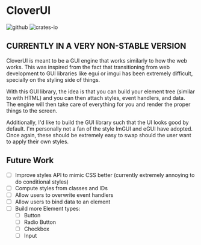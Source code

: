 # CloverUI
![github](https://img.shields.io/badge/github-8da0cb?style=for-the-badge&labelColor=555555&logo=github)
![crates-io](https://img.shields.io/badge/crates.io-fc8d62?style=for-the-badge&labelColor=555555&logo=rust)

## CURRENTLY IN A VERY NON-STABLE VERSION

CloverUI is meant to be a GUI engine that works similarly to how the web works. This was inspired from the fact that transitioning from web development to GUI libraries like egui or imgui has been extremely difficult, specially on the styling side of things.

With this GUI library, the idea is that you can build your element tree (similar to with HTML) and you can then attach styles, event handlers, and data. The engine will then take care of everything for you and render the proper things to the screen.

Additionally, I'd like to build the GUI library such that the UI looks good by default. I'm personally not a fan of the style ImGUI and eGUI have adopted. Once again, these should be extremely easy to swap should the user want to apply their own styles.

## Future Work
- [ ] Improve styles API to mimic CSS better (currently extremely annoying to do conditional styles)
- [ ] Compute styles from classes and IDs
- [ ] Allow users to overwrite event handlers
- [ ] Allow users to bind data to an element
- [ ] Build more Element types:
  - [ ] Button
  - [ ] Radio Button
  - [ ] Checkbox
  - [ ] Input
